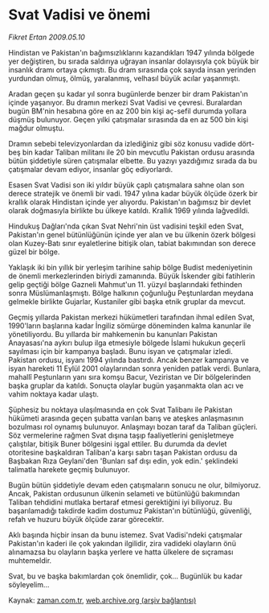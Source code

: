 # Svat Vadisi ve önemi

*Fikret Ertan 2009.05.10*

<tr><td class="metin" colspan="2" style="padding-top: 20px; padding-left: 5px; padding-right: 10px;">Hindistan ve Pakistan'ın bağımsızlıklarını kazandıkları 1947 yılında bölgede yer değiştiren, bu sırada saldırıya uğrayan insanlar dolayısıyla çok büyük bir insanlık dramı ortaya çıkmıştı. Bu dram sırasında çok sayıda insan yerinden yurdundan olmuş, ölmüş, yaralanmış, velhasıl büyük acılar yaşanmıştı.</td></tr><tr><td class="metin" colspan="2" style="padding-top: 20px; padding-left: 5px; padding-right: 10px;"><p> Aradan geçen şu kadar yıl sonra bugünlerde benzer bir dram Pakistan'ın içinde yaşanıyor. Bu dramın merkezi Svat Vadisi ve çevresi. Buralardan bugün BM'nin hesabına göre en az 200 bin kişi aç-sefil durumda yollara düşmüş bulunuyor. Geçen yılki çatışmalar sırasında da en az 500 bin kişi mağdur olmuştu.
<p> Dramın sebebi televizyonlardan da izlediğiniz gibi söz konusu vadide dört-beş bin kadar Taliban militanı ile 20 bin mevcutlu Pakistan ordusu arasında bütün şiddetiyle süren çatışmalar elbette. Bu yazıyı yazdığımız sırada da bu çatışmalar devam ediyor, insanlar göç ediyorlardı.
<p> Esasen Svat Vadisi son iki yıldır büyük çaplı çatışmalara sahne olan son derece stratejik ve önemli bir vadi. 1947 yılına kadar büyük ölçüde özerk bir krallık olarak Hindistan içinde yer alıyordu. Pakistan'ın bağımsız bir devlet olarak doğmasıyla birlikte bu ülkeye katıldı. Krallık 1969 yılında lağvedildi.
<p> Hindukuş Dağları'nda çıkan Svat Nehri'nin üst vadisini teşkil eden Svat, Pakistan'ın genel bütünlüğünün içinde yer alan ve bu ülkenin özerk bölgesi olan Kuzey-Batı sınır eyaletlerine bitişik olan, tabiat bakımından son derece güzel bir bölge. 
<p> Yaklaşık iki bin yıllık bir yerleşim tarihine sahip bölge Budist medeniyetinin de önemli merkezlerinden biriydi zamanında. Büyük İskender gibi fatihlerin gelip geçtiği bölge Gazneli Mahmut'un 11. yüzyıl başlarındaki fethinden sonra Müslümanlaşmıştı. Bölge halkının çoğunluğu Peştunlardan meydana gelmekle birlikte Gujarlar, Kustaniler gibi başka etnik gruplar da mevcut. 
<p> Geçmiş yıllarda Pakistan merkezi hükümetleri tarafından ihmal edilen Svat, 1990'ların başlarına kadar İngiliz sömürge döneminden kalma kanunlar ile yönetiliyordu. Bu yıllarda bir mahkemenin bu kanunları Pakistan Anayasası'na aykırı bulup ilga etmesiyle bölgede İslami hukukun geçerli sayılması için bir kampanya başladı. Bunu isyan ve çatışmalar izledi. Pakistan ordusu, isyanı 1994 yılında bastırdı. Ancak benzer kampanya ve isyan hareketi 11 Eylül 2001 olaylarından sonra yeniden patlak verdi. Bunlara, mahallî Peştunların yanı sıra komşu Bacur, Veziristan ve Dir bölgelerinden başka gruplar da katıldı. Sonuçta olaylar bugün yaşanmakta olan acı ve vahim noktaya kadar ulaştı.
<p> Şüphesiz bu noktaya ulaşılmasında en çok Svat Talibanı ile Pakistan hükümeti arasında geçen şubatta varılan barış ve ateşkes anlaşmasının bozulması rol oynamış bulunuyor. Anlaşmayı bozan taraf da Taliban güçleri. Söz vermelerine rağmen Svat dışına taşıp faaliyetlerini genişletmeye çalıştılar, bitişik Buner bölgesini işgal ettiler. Bu durumda da devlet otoritesine başkaldıran Taliban'a karşı sabrı taşan Pakistan ordusu da Başbakan Rıza Geylani'den 'Bunları saf dışı edin, yok edin.' şeklindeki talimatla harekete geçmiş bulunuyor.
<p> Bugün bütün şiddetiyle devam eden çatışmaların sonucu ne olur, bilmiyoruz. Ancak, Pakistan ordusunun ülkenin selameti ve bütünlüğü bakımından Taliban tehdidini mutlaka bertaraf etmesi gerektiğini iyi biliyoruz. Bu başarılamadığı takdirde kadim dostumuz Pakistan'ın bütünlüğü, güvenliği, refah ve huzuru büyük ölçüde zarar görecektir.
<p> Aklı başında hiçbir insan da bunu istemez. Svat Vadisi'ndeki çatışmalar Pakistan'ın kaderi ile çok yakından ilgilidir, zira vadideki olayların önü alınamazsa bu olayların başka yerlere ve hatta ülkelere de sıçraması muhtemeldir. 
<p> Svat, bu ve başka bakımlardan çok önemlidir, çok... Bugünlük bu kadar söyleyelim... <br/></p></p></p></p></p></p></p></p></p></p></td></tr>

Kaynak: [zaman.com.tr](http://zaman.com.tr/yazar.do?yazino=846615), [web.archive.org (arşiv bağlantısı)](http://web.archive.org/web/20090511112011/http://www.zaman.com.tr:80/yazar.do?yazino=846615)
